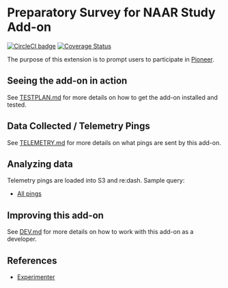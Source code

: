 # Preparatory Survey for NAAR Study Add-on

[![CircleCI badge](https://img.shields.io/circleci/project/github/mozilla/preparatory-survey-for-naar-study-addon/master.svg?label=CircleCI)](https://circleci.com/gh/mozilla/preparatory-survey-for-naar-study-addon/)
[![Coverage Status](https://coveralls.io/repos/github/mozilla/preparatory-survey-for-naar-study-addon/badge.svg)](https://coveralls.io/github/mozilla/preparatory-survey-for-naar-study-addon)

The purpose of this extension is to prompt users to participate in [Pioneer](https://medium.com/firefox-context-graph/make-firefox-better-with-pioneer-10c82d0f9301).

## Seeing the add-on in action

See [TESTPLAN.md](./docs/TESTPLAN.md) for more details on how to get the add-on installed and tested.

## Data Collected / Telemetry Pings

See [TELEMETRY.md](./docs/TELEMETRY.md) for more details on what pings are sent by this add-on.

## Analyzing data

Telemetry pings are loaded into S3 and re:dash. Sample query:

* [All pings](https://sql.telemetry.mozilla.org/queries/{#your-id}/source#table)

## Improving this add-on

See [DEV.md](./docs/DEV.md) for more details on how to work with this add-on as a developer.

## References

* [Experimenter](https://experimenter.services.mozilla.com/experiments/preparatory-survey-for-naar-needs-aware-add-on-recommendations/)
